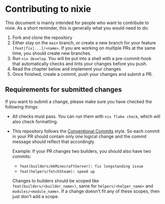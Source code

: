 # Contributing to nixie

This document is mainly intended for people who want to contribute to nixie.
As a short reminder, this is generally what you would need to do:

1. Fork and clone the repository
2. Either stay on the `main` branch, or create a new branch for your feature `[feat|fix|...]/<name>`.
   If you are working on multiple PRs at the same time, you should create new branches.
3. Run `nix develop`. You will be put into a shell with a pre-commit-hook that automatically
   checks and lints your changes before you push.
4. Read the chapter below and implement your changes
5. Once finished, create a commit, push your changes and submit a PR.

## Requirements for submitted changes

If you want to submit a change, please make sure you have checked the following things:

- All checks must pass. You can run them with `nix flake check`, which will also check formatting.
- This repository follows the [Conventional Commits](https://www.conventionalcommits.org/en/v1.0.0/) style.
  So each commit in your PR should contain only one logical change and the commit message
  should reflect that accordingly.

  Example: If your PR changes two builders, you should also have two commits:
  - `feat(builders/mkMinecraftServer): fix longstanding issue`
  - `feat(helpers/fetchSteam): speed up`

  Changes to builders should be scoped like `feat(builders/<builder_name>)`,
  same for `helpers/<helper_name>` and `modules/<module_name>`. If a change
  doesn't fit any of these scopes, then just don't add a scope.
